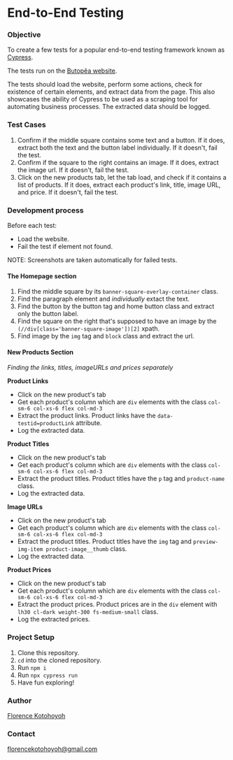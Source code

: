 # End-to-End Testing

### Objective

To create a few tests for a popular end-to-end testing framework known as [Cypress](https://www.cypress.io/).

The tests run on the [Butopêa website](https://butopea.com).

The tests should load the website, perform some actions, check for existence of certain elements, and extract data from the page. This also showcases the ability of Cypress to be used as a scraping tool for automating business processes. The extracted data should be logged.

### Test Cases

1. Confirm if the middle square contains some text and a button. If it does, extract both the text and the button label individually. If it doesn't, fail the test.
2. Confirm if the square to the right contains an image. If it does, extract the image url. If it doesn't, fail the test.
3. Click on the new products tab, let the tab load, and check if it contains a list of products. If it does, extract each product's link, title, image URL, and price. If it doesn't, fail the test.

### Development process

Before each test:
* Load the website.
* Fail the test if element not found.

NOTE: Screenshots are taken automatically for failed tests. 
#### The Homepage section

1.  Find the middle square by its `banner-square-overlay-container` class.
2.  Find the paragraph element and _individually_ extact the text.
3.  Find the button by the button tag and home button class and extract only the button label.
4.  Find the square on the right that's supposed to have an image by the `(//div[class='banner-square-image'])[2]` xpath.
5.  Find image by the `img` tag and `block` class and extract the url.

#### New Products Section

_Finding the links, titles, imageURLs and prices separately_

**Product Links**

- Click on the new product's tab
- Get each product's column which are `div` elements with the class `col-sm-6 col-xs-6 flex col-md-3`
- Extract the product links. Product links have the `data-testid=productLink` attribute.
- Log the extracted data.

**Product Titles**

- Click on the new product's tab
- Get each product's column which are `div` elements with the class `col-sm-6 col-xs-6 flex col-md-3`
- Extract the product titles. Product titles have the `p` tag and `product-name` class.
- Log the extracted data.

**Image URLs**

- Click on the new product's tab
- Get each product's column which are `div` elements with the class `col-sm-6 col-xs-6 flex col-md-3`
- Extract the product titles. Product titles have the `img` tag and `preview-img-item product-image__thumb` class.
- Log the extracted data.

**Product Prices**

- Click on the new product's tab
- Get each product's column which are `div` elements with the class `col-sm-6 col-xs-6 flex col-md-3`
- Extract the product prices. Product prices are in the `div` element with `lh30 cl-dark weight-300 fs-medium-small` class. 
- Log the extracted prices.

### Project Setup
1. Clone this repository.
2. `cd` into the cloned repository.
3. Run `npm i`
4. Run `npx cypress run`
5. Have fun exploring!

### Author

[Florence Kotohoyoh](https://github.com/Flokots)

### Contact

florencekotohoyoh@gmail.com

